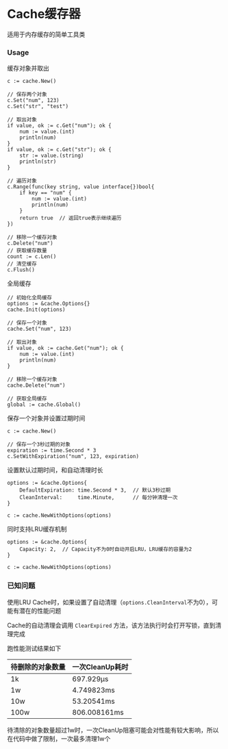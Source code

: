# Cache缓存器

适用于内存缓存的简单工具类

### Usage

缓存对象并取出
```golang
c := cache.New()

// 保存两个对象
c.Set("num", 123)
c.Set("str", "test")

// 取出对象
if value, ok := c.Get("num"); ok {
    num := value.(int)
    println(num)
}
if value, ok := c.Get("str"); ok {
    str := value.(string)
    println(str)
}

// 遍历对象
c.Range(func(key string, value interface{})bool{
    if key == "num" {
        num := value.(int)
        println(num)
    }
    return true  // 返回true表示继续遍历
})

// 移除一个缓存对象
c.Delete("num")
// 获取缓存数量
count := c.Len()
// 清空缓存
c.Flush()
```

全局缓存
```golang
// 初始化全局缓存
options := &cache.Options{}
cache.Init(options)

// 保存一个对象
cache.Set("num", 123)

// 取出对象
if value, ok := cache.Get("num"); ok {
    num := value.(int)
    println(num)
}

// 移除一个缓存对象
cache.Delete("num")

// 获取全局缓存
global := cache.Global()
```

保存一个对象并设置过期时间
```golang
c := cache.New()

// 保存一个3秒过期的对象
expiration := time.Second * 3
c.SetWithExpiration("num", 123, expiration)
```

设置默认过期时间，和自动清理时长
```golang
options := &cache.Options{
    DefaultExpiration: time.Second * 3,  // 默认3秒过期
    CleanInterval:     time.Minute,      // 每分钟清理一次
}

c := cache.NewWithOptions(options)
```

同时支持LRU缓存机制
```golang
options := &cache.Options{
    Capacity: 2,  // Capacity不为0时自动开启LRU，LRU缓存的容量为2
}

c := cache.NewWithOptions(options)
```

### 已知问题

使用LRU Cache时，如果设置了自动清理（`options.CleanInterval`不为0），可能有潜在的性能问题

Cache的自动清理会调用 `ClearExpired` 方法，该方法执行时会打开写锁，直到清理完成

跑性能测试结果如下

|待删除的对象数量|一次CleanUp耗时|
|-------------|--------------|
|1k           |697.929µs     |
|1w           |4.749823ms    |
|10w          |53.20541ms    |
|100w         |806.008161ms  |

待清除的对象数量超过1w时，一次CleanUp阻塞可能会对性能有较大影响，所以在代码中做了限制，一次最多清理1w个
